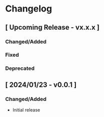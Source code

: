 # Changelog

## [ Upcoming Release - vx.x.x ]

### Changed/Added

### Fixed

### Deprecated


## [ 2024/01/23 - v0.0.1 ]

### Changed/Added
* Initial release
